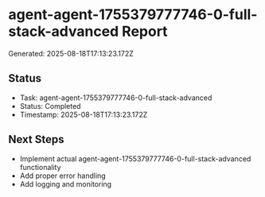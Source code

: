 # agent-agent-1755379777746-0-full-stack-advanced Report

Generated: 2025-08-18T17:13:23.172Z

## Status
- Task: agent-agent-1755379777746-0-full-stack-advanced
- Status: Completed
- Timestamp: 2025-08-18T17:13:23.172Z

## Next Steps
- Implement actual agent-agent-1755379777746-0-full-stack-advanced functionality
- Add proper error handling
- Add logging and monitoring
